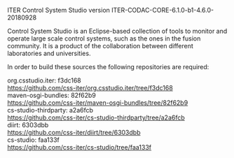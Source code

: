 ITER Control System Studio version ITER-CODAC-CORE-6.1.0-b1-4.6.0-20180928

Control System Studio is an Eclipse-based collection of tools
to monitor and operate large scale control systems, such as the
ones in the fusion community. It is a product of the collaboration
between different laboratories and universities.

In order to build these sources the following repositories are required:

org.csstudio.iter: f3dc168  
<https://github.com/css-iter/org.csstudio.iter/tree/f3dc168>  
maven-osgi-bundles: 82f62b9  
<https://github.com/css-iter/maven-osgi-bundles/tree/82f62b9>  
cs-studio-thirdparty: a2a6fcb  
<https://github.com/css-iter/cs-studio-thirdparty/tree/a2a6fcb>  
diirt: 6303dbb  
<https://github.com/css-iter/diirt/tree/6303dbb>  
cs-studio: faa133f  
<https://github.com/css-iter/cs-studio/tree/faa133f>  

